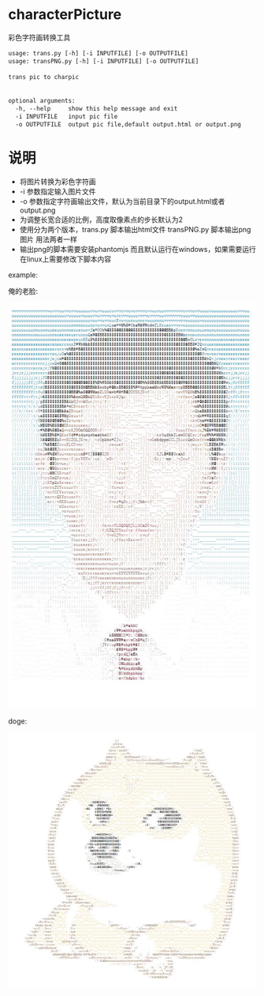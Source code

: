 # characterPicture
彩色字符画转换工具

	usage: trans.py [-h] [-i INPUTFILE] [-o OUTPUTFILE]
	usage: transPNG.py [-h] [-i INPUTFILE] [-o OUTPUTFILE]
	
	trans pic to charpic 
	
	
	optional arguments:
	  -h, --help     show this help message and exit
	  -i INPUTFILE   input pic file
	  -o OUTPUTFILE  output pic file,default output.html or output.png

说明
===========
* 将图片转换为彩色字符画
* -i 参数指定输入图片文件
* -o 参数指定字符画输出文件，默认为当前目录下的output.html或者output.png
* 为调整长宽合适的比例，高度取像素点的步长默认为2
* 使用分为两个版本，trans.py 脚本输出html文件   transPNG.py 脚本输出png图片   用法两者一样
* 输出png的脚本需要安装phantomjs 而且默认运行在windows，如果需要运行在linux上需要修改下脚本内容


example:

俺的老脸:

![我的老脸](https://github.com/mnpiozhang/characterPicture/blob/master/example/%E8%AF%81%E4%BB%B6%E7%85%A7%E5%AD%97%E7%AC%A6%E7%94%BB.jpg)

doge:

![doge](https://github.com/mnpiozhang/characterPicture/blob/master/example/dogecharpic.jpg)
